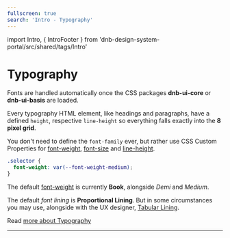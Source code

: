 ```yaml
---
fullscreen: true
search: 'Intro - Typography'
---
```


import Intro, { IntroFooter } from 'dnb-design-system-portal/src/shared/tags/Intro'

<Intro>

# Typography

Fonts are handled automatically once the CSS packages **dnb-ui-core** or **dnb-ui-basis** are loaded.

Every typography HTML element, like headings and paragraphs, have a defined `height`, respective `line-height` so everything falls exactly into the **8 pixel grid**.

You don't need to define the `font-family` ever, but rather use CSS Custom Properties for [font-weight](/font-weights), [font-size](/uilib/typography/font-size) and [line-height](/uilib/typography/line-height).

```css
.selector {
  font-weight: var(--font-weight-medium);
}
```

The default [font-weight](!/uilib/typography/font-weights) is currently **Book**, alongside _Demi_ and _Medium_.

The default _font lining_ is **Proportional Lining**. But in some circumstances you may use, alongside with the UX designer, [Tabular Lining](!/uilib/typography/numbers).

Read [more about Typography](!/uilib/typography)

---

<IntroFooter href="/uilib/intro/08-color-usage" text="Next - Color usage" />

</Intro>
